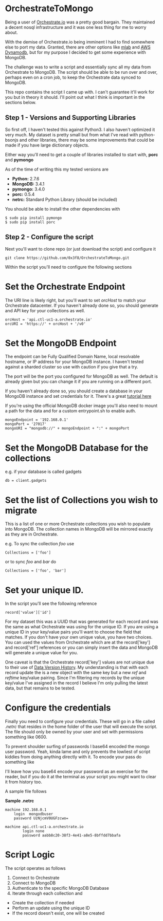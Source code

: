 # OrchestrateToMongo

Being a user of [Orchestrate.io](https://orchestrate.io) was a pretty good bargain.  They maintained a decent nosql infrastructure and it was one less thing for me to worry about.

With the demise of Orchestrate.io being imminent I had to find somewhere else to port my data.  Granted, there are other options like [mlab](https://mlab.com/) and [AWS Dynamodb](https://aws.amazon.com/dynamodb/), but for my purpose I decided to get some experience with MongoDB.

The challenge was to write a script and essentially sync all my data from Orchestrate to MongoDB.  The script should be able to be run over and over, perhaps even on a cron job, to keep the Orchestrate data synced to MongoDB.

This repo contains the script I came up with.  I can't guarantee it'll work for you but in theory it should.  I'll point out what I think is important in the sections below.


## Step 1 - Versions and Supporting Libraries

So first off, I haven't tested this against Python3.  I also haven't optimized it very much.  My dataset is pretty small but from what I've read with python-bsonjs and other libraries, there may be some improvements that could be made if you have large dictionary objects.

Either way you'll need to get a couple of libraries installed to start with, **porc** and **pymongo**

As of the time of writing this my tested versions are

- **Python:** 2.7.6
- **MongoDB:** 3.4.1
- **pymongo:** 3.4.0
- **porc:** 0.5.4
- **netrc:** Standard Python Library (should be included)


You should be able to install the other dependencies with


```
$ sudo pip install pymongo
$ sudo pip install porc

```

## Step 2 - Configure the script

Next you'll want to clone repo (or just download the script) and configure it

```
git clone https://github.com/0x3f8/OrchestrateToMongo.git

```
Within the script you'll need to configure the following sections

# Set the Orchestrate Endpoint

The URI line is likely right, but you'll want to set *orcHost* to match your Orchestrate datacenter.  If you haven't already done so, you should generate and API key for your collections as well.

```
orcHost = 'api.ctl-uc1-a.orchestrate.io'
orcURI = 'https://' + orcHost + '/v0'
```

# Set the MongoDB Endpoint

The endpoint can be Fully Qualified Domain Name, local resolvable hostname, or IP address for your MongoDB instance.  I haven't tested against a sharded cluster so use with caution if you give that a try.

The port will be the port you configured for MongoDB as well.  The default is already given but you can change it if you are running on a different port.

If you haven't already done so, you should create a database in your MongoDB instance and set credentials for it.  There's a great [tutorial here](https://docs.mongodb.com/manual/core/authorization/)

If you're using the official MongoDB docker image you'll also need to mount a path for the data and for a custom entrypoint.sh to enable auth.


```
mongoEndpoint = '192.168.0.1'
mongoPort = '27017'
mongoURI = "mongodb://" + mongoEndpoint + ":" + mongoPort
```
# Set the MongoDB Database for the collections

e.g. if your database is called gadgets

```
db = client.gadgets

```

# Set the list of Collections you wish to migrate

This is a list of one or more Orchestrate collections you wish to populate into MongoDB.  The collection names in MongoDB will be mirrored exactly as they are in Orchestrate.

e.g. To sync the collection *foo* use

```
Collections = ['foo']
```

or to sync *foo* and *bar* do

```
Collections = ['foo', 'bar']
```

# Set your unique ID.

In the script you'll see the following reference

```
record['value']['id']
```

For my dataset this was a UUID that was generated for each record and was the same as what Orchestrate was using for the unique ID.  If you are using a unique ID in your key/value pairs you'll want to choose the field that matches.  If you don't have your own unique value, you have two choices.  You can used the values from Orchestrate which are at the record['key'] and record['ref'] references or you can simply insert the data and MongoDB will generate a unique value for you.

One caveat is that the Orchestrate record['key'] values are not unique due to their use of [Data Version History](https://orchestrate.io/docs/data-version-history).  My understanding is that with each record update the is a new object with the same key but a new *ref* and *reftime* key/value pairing.  Since I'm filtering my records by the unique key/value I've assigned in the record I believe I'm only pulling the latest data, but that remains to be tested.

# Configure the credentials

Finally you need to configure your credentials.  These will go in a file called *.netrc* that resides in the home folder of the user that will execute the script.  The file should only be owned by your user and set with permissions something like 0600.

To prevent shoulder surfing of passwords I base64 encoded the mongo user password.  Yeah, kinda lame and only prevents the lowliest of script kiddies from doing anything directly with it.  To encode your pass do something like

I'll leave how you base64 encode your password as an exercise for the reader, but if you do it at the terminal as your script you might want to clear it from history too.

A sample file follows

**Sample .netrc**

```
machine 192.168.0.1
	login  mongodbuser
	password UzNjcmV0UGFzcwo=

machine api.ctl-uc1-a.orchestrate.io
        login none
        password aabb8c20-38f3-4e41-a8e5-8bffdd7bbafa
```

# Script Logic

The script operates as follows

1. Connect to Orchestrate
2. Connect to MongoDB
3. Authenticate to the specific MongoDB Database
4. Iterate through each collection and

 - Create the collection if needed
 - Perform an update using the unique ID
 - If the record doesn't exist, one will be created
